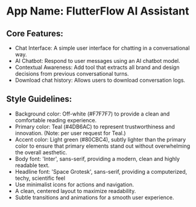 # **App Name**: FlutterFlow AI Assistant

## Core Features:

- Chat Interface: A simple user interface for chatting in a conversational way.
- AI Chatbot: Respond to user messages using an AI chatbot model.
- Contextual Awareness: Add tool that extracts all brand and design decisions from previous conversational turns.
- Download chat history: Allows users to download conversation logs.

## Style Guidelines:

- Background color: Off-white (#F7F7F7) to provide a clean and comfortable reading experience.
- Primary color: Teal (#4DB6AC) to represent trustworthiness and innovation. (Note: per user request for Teal.)
- Accent color: Light green (#80CBC4), subtly lighter than the primary color to ensure that primary elements stand out without overwhelming the overall aesthetic.
- Body font: 'Inter', sans-serif, providing a modern, clean and highly readable text.
- Headline font: 'Space Grotesk', sans-serif, providing a computerized, techy, scientific feel
- Use minimalist icons for actions and navigation.
- A clean, centered layout to maximize readability.
- Subtle transitions and animations for a smooth user experience.